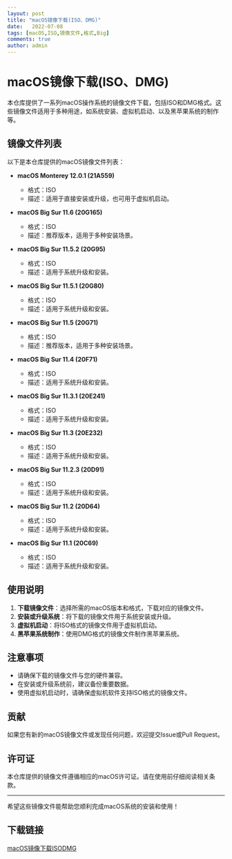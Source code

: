 ```yaml
---
layout: post
title: "macOS镜像下载(ISO、DMG)"
date:   2022-07-08
tags: [macOS,ISO,镜像文件,格式,Big]
comments: true
author: admin
---
```

# macOS镜像下载(ISO、DMG)

本仓库提供了一系列macOS操作系统的镜像文件下载，包括ISO和DMG格式。这些镜像文件适用于多种用途，如系统安装、虚拟机启动、以及黑苹果系统的制作等。

## 镜像文件列表

以下是本仓库提供的macOS镜像文件列表：

- **macOS Monterey 12.0.1 (21A559)**
  - 格式：ISO
  - 描述：适用于直接安装或升级，也可用于虚拟机启动。

- **macOS Big Sur 11.6 (20G165)**
  - 格式：ISO
  - 描述：推荐版本，适用于多种安装场景。

- **macOS Big Sur 11.5.2 (20G95)**
  - 格式：ISO
  - 描述：适用于系统升级和安装。

- **macOS Big Sur 11.5.1 (20G80)**
  - 格式：ISO
  - 描述：适用于系统升级和安装。

- **macOS Big Sur 11.5 (20G71)**
  - 格式：ISO
  - 描述：推荐版本，适用于多种安装场景。

- **macOS Big Sur 11.4 (20F71)**
  - 格式：ISO
  - 描述：适用于系统升级和安装。

- **macOS Big Sur 11.3.1 (20E241)**
  - 格式：ISO
  - 描述：适用于系统升级和安装。

- **macOS Big Sur 11.3 (20E232)**
  - 格式：ISO
  - 描述：适用于系统升级和安装。

- **macOS Big Sur 11.2.3 (20D91)**
  - 格式：ISO
  - 描述：适用于系统升级和安装。

- **macOS Big Sur 11.2 (20D64)**
  - 格式：ISO
  - 描述：适用于系统升级和安装。

- **macOS Big Sur 11.1 (20C69)**
  - 格式：ISO
  - 描述：适用于系统升级和安装。

## 使用说明

1. **下载镜像文件**：选择所需的macOS版本和格式，下载对应的镜像文件。
2. **安装或升级系统**：将下载的镜像文件用于系统安装或升级。
3. **虚拟机启动**：将ISO格式的镜像文件用于虚拟机启动。
4. **黑苹果系统制作**：使用DMG格式的镜像文件制作黑苹果系统。

## 注意事项

- 请确保下载的镜像文件与您的硬件兼容。
- 在安装或升级系统前，建议备份重要数据。
- 使用虚拟机启动时，请确保虚拟机软件支持ISO格式的镜像文件。

## 贡献

如果您有新的macOS镜像文件或发现任何问题，欢迎提交Issue或Pull Request。

## 许可证

本仓库提供的镜像文件遵循相应的macOS许可证。请在使用前仔细阅读相关条款。

---

希望这些镜像文件能帮助您顺利完成macOS系统的安装和使用！

## 下载链接

[macOS镜像下载ISODMG](https://pan.quark.cn/s/afd7bf726e17)